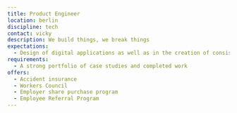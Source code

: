 ```yaml
---
title: Product Engineer
location: berlin
discipline: tech
contact: vicky
description: We build things, we break things
expectations:
  - Design of digital applications as well as in the creation of consistent design systems.
requirements:
  - A strong portfolio of case studies and completed work
offers:
  - Accident insurance
  - Workers Council
  - Employer share purchase program
  - Employee Referral Program
---
```

